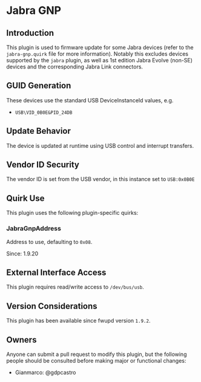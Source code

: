 # Jabra GNP

## Introduction

This plugin is used to firmware update for some Jabra devices
(refer to the `jabra-gnp.quirk` file for more information).
Notably this excludes devices supported by the `jabra` plugin,
as well as 1st edition Jabra Evolve (non-SE) devices and the
corresponding Jabra Link connectors.

## GUID Generation

These devices use the standard USB DeviceInstanceId values, e.g.

* `USB\VID_0B0E&PID_24DB`

## Update Behavior

The device is updated at runtime using USB control and interrupt transfers.

## Vendor ID Security

The vendor ID is set from the USB vendor, in this instance set to `USB:0x0B0E`

## Quirk Use

This plugin uses the following plugin-specific quirks:

### JabraGnpAddress

Address to use, defaulting to `0x08`.

Since: 1.9.20

## External Interface Access

This plugin requires read/write access to `/dev/bus/usb`.

## Version Considerations

This plugin has been available since fwupd version `1.9.2`.

## Owners

Anyone can submit a pull request to modify this plugin, but the following people should be
consulted before making major or functional changes:

* Gianmarco: @gdpcastro

